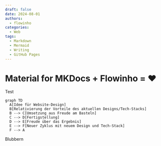 ```yaml
---
draft: false
date: 2024-08-01
authors:
  - flowinho
categories:
  - Web
tags:
  - Markdown
  - Mermaid
  - Writing
  - GitHub Pages
---
```


# Material for MKDocs + Flowinho = ❤️

Test

```mermaid
graph TD
  A[Idee für Website-Design]
  B[Relativierung der Vorteile des aktuellen Designs/Tech-Stacks]
  B --> C[Umsetzung aus Freude am Basteln]
  C --> D[Fertigstellung]
  D --> E[Freude über das Ergebnis]
  E --> F[Neuer Zyklus mit neuem Design und Tech-Stack]
  F --> A
```

Blubbern 








